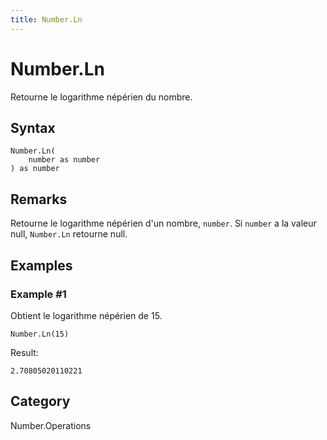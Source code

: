 ```yaml
---
title: Number.Ln
---
```


# Number.Ln


Retourne le logarithme népérien du nombre.


## Syntax

```powerquery
Number.Ln(
    number as number
) as number
```


## Remarks

Retourne le logarithme népérien d'un nombre, <code>number</code>. Si <code>number</code> a la valeur null, <code>Number.Ln</code> retourne null.


## Examples

### Example #1 
Obtient le logarithme népérien de 15.
```powerquery
Number.Ln(15)
```

Result: 
```powerquery
2.70805020110221
```




## Category
Number.Operations
